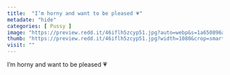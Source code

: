 ```yaml
---
title:  "I’m horny and want to be pleased 💗"
metadate: "hide"
categories: [ Pussy ]
image: "https://preview.redd.it/46iflh5zcyp51.jpg?auto=webp&s=1a650896a531b0a000da57959649073aa259c9fa"
thumb: "https://preview.redd.it/46iflh5zcyp51.jpg?width=1080&crop=smart&auto=webp&s=8e94cf8a7ceaf09d6d61802c987b9996077a8fed"
visit: ""
---
```

I’m horny and want to be pleased 💗
